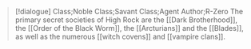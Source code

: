 >[!dialogue] Class;Noble Class;Savant Class;Agent Author;R-Zero
>The primary secret societies of High Rock are the [[Dark Brotherhood]], the [[Order of the Black Worm]], the [[Arcturians]] and the [[Blades]], as well as the numerous [[witch covens]] and [[vampire clans]].